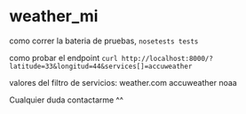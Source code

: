 # weather_mi
como correr la bateria de pruebas, 
`nosetests tests`

como probar el endpoint
`curl http://localhost:8000/?latitude=33&longitud=44&services[]=accuweather`

valores del filtro de servicios:
weather.com
accuweather
noaa

Cualquier duda contactarme ^^
